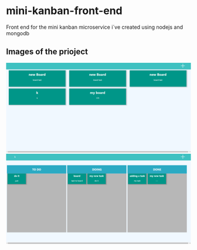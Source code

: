 # mini-kanban-front-end
Front end for the mini kanban microservice i´ve created using nodejs and mongodb

<h2>Images of the prioject</h2>
<img src="https://github.com/KevinDaSilvaS/mini-kanban-front-end/blob/master/images/boards.png">

<img src="https://github.com/KevinDaSilvaS/mini-kanban-front-end/blob/master/images/tasks.png">
